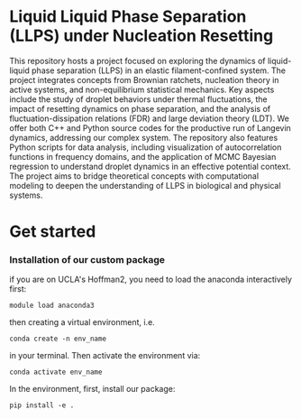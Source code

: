 # Liquid Liquid Phase Separation (LLPS) under Nucleation Resetting
This repository hosts a project focused on exploring the dynamics of liquid-liquid phase separation (LLPS) in an elastic filament-confined system. 
The project integrates concepts from Brownian ratchets, nucleation theory in active systems, and non-equilibrium statistical mechanics. 
Key aspects include the study of droplet behaviors under thermal fluctuations, the impact of resetting dynamics on phase separation, and the analysis of fluctuation-dissipation relations (FDR) and large deviation theory (LDT). 
We offer both C++ and Python source codes for the productive run of Langevin dynamics, addressing our complex system. 
The repository also features Python scripts for data analysis, including visualization of autocorrelation functions in frequency domains, and the application of MCMC Bayesian regression to understand droplet dynamics in an effective potential context. 
The project aims to bridge theoretical concepts with computational modeling to deepen the understanding of LLPS in biological and physical systems.

# Get started
### Installation of our custom package
if you are on UCLA's Hoffman2, you need to load the anaconda interactively first:

`module load anaconda3`

then creating a virtual environment, i.e.

`conda create -n env_name` 

in your terminal. Then activate the environment via:

`conda activate env_name`

In the environment, first, install our package:

`pip install -e .`

